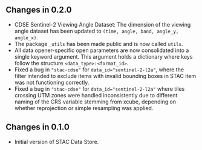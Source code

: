 ## Changes in 0.2.0


* CDSE Sentinel-2 Viewing Angle Dataset: The dimension of the viewing angle dataset 
  has been updated to `(time, angle, band, angle_y, angle_x)`.  
* The package `_utils` has been made public and is now called `utils`.
* All data opener-specific open parameters are now consolidated into a single keyword
  argument. This argument holds a dictionary where keys follow the structure
  `<data_type>:<format_id>`.
* Fixed a bug in `"stac-cdse"` for `data_id="sentinel-2-l2a"`, where the filter 
  intended to exclude items with invalid bounding boxes in STAC item was
  not functioning correctly.
* Fixed a bug in `"stac-cdse"` for `data_id="sentinel-2-l2a"` where tiles crossing UTM
  zones were handled inconsistently due to different naming of the CRS variable
  stemming from xcube, depending on whether reprojection or simple resampling was
  applied.



## Changes in 0.1.0

* Initial version of STAC Data Store.
